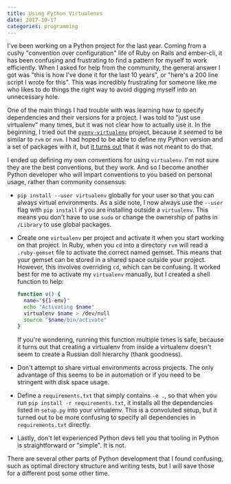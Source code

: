 ```yaml
---
title: Using Python Virtualenvs
date: 2017-10-17
categories: programming
---
```


I've been working on a Python project for the last year. Coming from
a cushy "convention over configuration" life of Ruby on Rails and ember-cli,
it has been confusing and frustrating to find a pattern for myself to work efficiently.
When I asked for help from the community, the general answer I got was
"this is how I've done it for the last 10 years", or "here's a 200 line script I
wrote for this". This was incredibly frustrating for someone like me who likes to
do things the right way to avoid digging myself into an unnecessary hole.

One of the main things I had trouble with was learning how to specify dependencies
and their versions for a project. I was told to "just use virtualenv" many times,
but it was not clear how to actually use it. In the beginning, I tried out the
[`pyenv-virtualenv`][1] project, because it seemed to be similar to `rvm` or `nvm`.
I had hoped to be able to define my Python version and a set of packages with it,
but [it turns out][2] that it was not meant to do that.

I ended up defining my own conventions for using `virtualenv`. I'm not sure they
are the best conventions, but they work. And so I become another Python developer
who will impart conventions to you based on personal usage, rather than community
consensus:

- `pip install --user virtualenv` globally for your user so that you can always
virtual environments. As a side note, I now always use the `--user` flag with
`pip install` if you are installing outside a `virtualenv`. This means you don't
have to use `sudo` or change the ownership of paths in `/Library` to use global packages.
- Create one `virtualenv` per project and activate it when you start working
on that project. In Ruby, when you `cd` into a directory `rvm` will read a
`.ruby-gemset` file to activate the correct named gemset. This means that your
gemset can be stored in a shared space outside your project. However, this involves
overriding `cd`, which can be confusing. It worked best for me to activate my
`virtualenv` manually, but I created a shell function to help:

    ```bash
    function v() {
      name="${1-env}"
      echo "Activating $name"
      virtualenv $name > /dev/null
      source "$name/bin/activate"
    }
    ```

    If you're wondering, running this function multiple times is safe, because
    it turns out that creating a virtualenv from inside a virtualenv doesn't seem
    to create a Russian doll hierarchy (thank goodness).

- Don't attempt to share virtual environments across projects. The only advantage
of this seems to be in automation or if you need to be stringent with disk space
usage.
- Define a `requirements.txt` that simply contains `-e .`, so that when you run
`pip install -r requirements.txt`, it installs all the dependencies listed in
`setup.py` into your virtualenv. This is a convoluted setup, but it turned out
to be more confusing to specify all dependencies in `requirements.txt` directly.
- Lastly, don't let experienced Python devs tell you that tooling in Python
is straightforward or "simple". It is not.

There are several other parts of Python development that I found confusing, such
as optimal directory structure and writing tests, but I will save those for
a different post some other time.


[1]: https://github.com/pyenv/pyenv-virtualenv
[2]: https://github.com/pyenv/pyenv-virtualenv/issues/190
